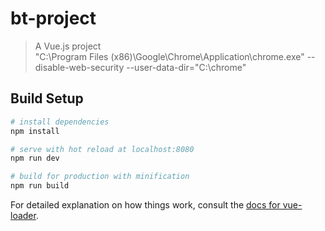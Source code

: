 # bt-project

> A Vue.js project  
"C:\Program Files (x86)\Google\Chrome\Application\chrome.exe" --disable-web-security --user-data-dir="C:\chrome" 
## Build Setup

``` bash
# install dependencies
npm install

# serve with hot reload at localhost:8080
npm run dev

# build for production with minification
npm run build
```

For detailed explanation on how things work, consult the [docs for vue-loader](http://vuejs.github.io/vue-loader).
